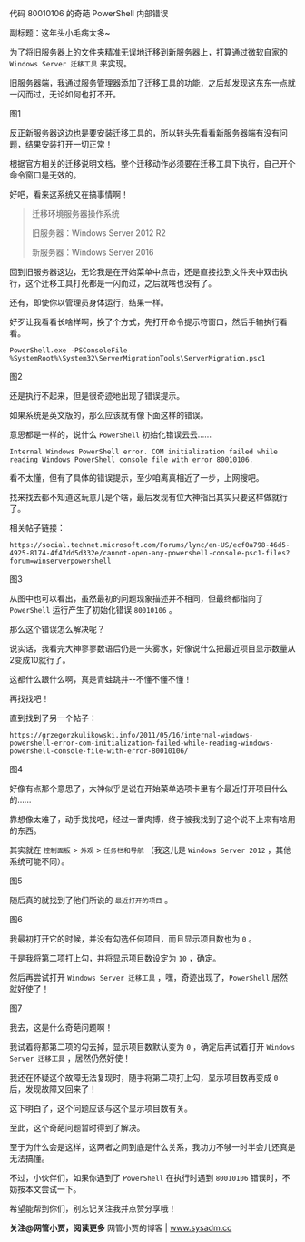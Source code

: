 代码 80010106 的奇葩 PowerShell 内部错误

副标题：这年头小毛病太多~



为了将旧服务器上的文件夹精准无误地迁移到新服务器上，打算通过微软自家的 `Windows Server 迁移工具` 来实现。

旧服务器端，我通过服务管理器添加了迁移工具的功能，之后却发现这东东一点就一闪而过，无论如何也打不开。

图1



反正新服务器这边也是要安装迁移工具的，所以转头先看看新服务器端有没有问题，结果安装打开一切正常！

根据官方相关的迁移说明文档，整个迁移动作必须要在迁移工具下执行，自己开个命令窗口是无效的。

好吧，看来这系统又在搞事情啊！



> 迁移环境服务器操作系统
>
> 旧服务器：Windows Server 2012 R2
>
> 新服务器：Windows Server 2016



回到旧服务器这边，无论我是在开始菜单中点击，还是直接找到文件夹中双击执行，这个迁移工具打死都是一闪而过，之后就啥也没有了。

还有，即使你以管理员身体运行，结果一样。



好歹让我看看长啥样啊，换了个方式，先打开命令提示符窗口，然后手输执行看看。

```
PowerShell.exe -PSConsoleFile %SystemRoot%\System32\ServerMigrationTools\ServerMigration.psc1
```

图2



还是执行不起来，但是很奇迹地出现了错误提示。

如果系统是英文版的，那么应该就有像下面这样的错误。

意思都是一样的，说什么 `PowerShell` 初始化错误云云......

```
Internal Windows PowerShell error. COM initialization failed while reading Windows PowerShell console file with error 80010106.
```



看不太懂，但有了具体的错误提示，至少咱离真相近了一步，上网搜吧。

找来找去都不知道这玩意儿是个啥，最后发现有位大神指出其实只要这样做就行了。

相关帖子链接：

```
https://social.technet.microsoft.com/Forums/lync/en-US/ecf0a798-46d5-4925-8174-4f47dd5d332e/cannot-open-any-powershell-console-psc1-files?forum=winserverpowershell
```

图3



从图中也可以看出，虽然最初的问题现象描述并不相同，但最终都指向了 `PowerShell` 运行产生了初始化错误 `80010106` 。

那么这个错误怎么解决呢？

说实话，我看完大神寥寥数语后仍是一头雾水，好像说什么把最近项目显示数量从2变成10就行了。

这都什么跟什么啊，真是青蛙跳井--不懂不懂不懂！

再找找吧！

直到找到了另一个帖子：

```
https://grzegorzkulikowski.info/2011/05/16/internal-windows-powershell-error-com-initialization-failed-while-reading-windows-powershell-console-file-with-error-80010106/
```

图4



好像有点那个意思了，大神似乎是说在开始菜单选项卡里有个最近打开项目什么的......

靠想像太难了，动手找找吧，经过一番肉搏，终于被我找到了这个说不上来有啥用的东西。

其实就在 `控制面板` > `外观` > `任务栏和导航` （我这儿是 `Windows Server 2012` ，其他系统可能不同）。

图5



随后真的就找到了他们所说的 `最近打开的项目` 。

图6



我最初打开它的时候，并没有勾选任何项目，而且显示项目数也为 `0` 。

于是我将第二项打上勾，并将显示项目数设定为 `10` ，确定。

然后再尝试打开 `Windows Server 迁移工具` ，嘿，奇迹出现了，`PowerShell` 居然就好使了！

图7



我去，这是什么奇葩问题啊！

我试着将那第二项的勾去掉，显示项目数默认变为 `0` ，确定后再试着打开 `Windows Server 迁移工具` ，居然仍然好使！

我还在怀疑这个故障无法复现时，随手将第二项打上勾，显示项目数再变成 `0` 后，发现故障又回来了！

这下明白了，这个问题应该与这个显示项目数有关。



至此，这个奇葩问题暂时得到了解决。

至于为什么会是这样，这两者之间到底是什么关系，我功力不够一时半会儿还真是无法搞懂。

不过，小伙伴们，如果你遇到了 `PowerShell` 在执行时遇到 `80010106` 错误时，不妨按本文尝试一下。

希望能帮到你们，别忘记关注我并点赞分享哦！



**关注@网管小贾，阅读更多**
网管小贾的博客 | www.sysadm.cc